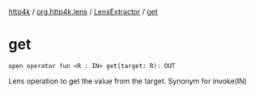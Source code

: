 [http4k](../../index.md) / [org.http4k.lens](../index.md) / [LensExtractor](index.md) / [get](./get.md)

# get

`open operator fun <R : IN> get(target: R): OUT`

Lens operation to get the value from the target. Synonym for invoke(IN)

